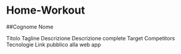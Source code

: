# Home-Workout

##Cognome Nome


Titolo
Tagline
Descrizione
Descrizione complete
Target
Competitors
Tecnologie
Link pubblico alla web app
